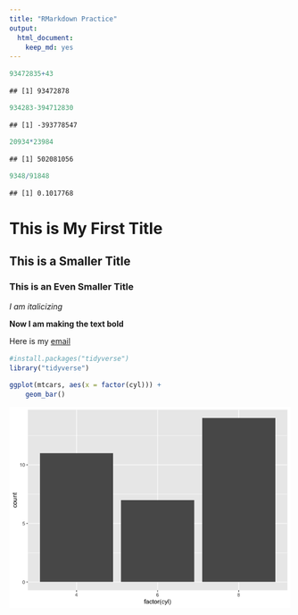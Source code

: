```yaml
---
title: "RMarkdown Practice"
output: 
  html_document: 
    keep_md: yes
---
```





```r
93472835+43
```

```
## [1] 93472878
```


```r
934283-394712830
```

```
## [1] -393778547
```


```r
20934*23984
```

```
## [1] 502081056
```


```r
9348/91848
```

```
## [1] 0.1017768
```

# This is My First Title

## This is a Smaller Title

### This is an Even Smaller Title

_I am italicizing_

**Now I am making the text bold**

Here is my [email](mailto:gvvirata@ucdavis.edu)


```r
#install.packages("tidyverse")
library("tidyverse")
```


```r
ggplot(mtcars, aes(x = factor(cyl))) +
    geom_bar()
```

![](RMarkdown-Practice_files/figure-html/unnamed-chunk-2-1.png)<!-- -->
